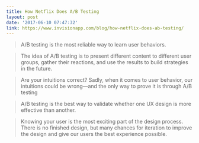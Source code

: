 ```yaml
---
title: How Netflix Does A/B Testing
layout: post
date: '2017-06-10 07:47:32'
link: https://www.invisionapp.com/blog/how-netflix-does-ab-testing/
---
```


> A/B testing is the most reliable way to learn user behaviors.

> The idea of A/B testing is to present different content to different user groups, gather their reactions, and use the results to build strategies in the future.

 > Are your intuitions correct? Sadly, when it comes to user behavior, our intuitions could be wrong—and the only way to prove it is through A/B testing

> A/B testing is the best way to validate whether one UX design is more effective than another.

> Knowing your user is the most exciting part of the design process. There is no finished design, but many chances for iteration to improve the design and give our users the best experience possible.